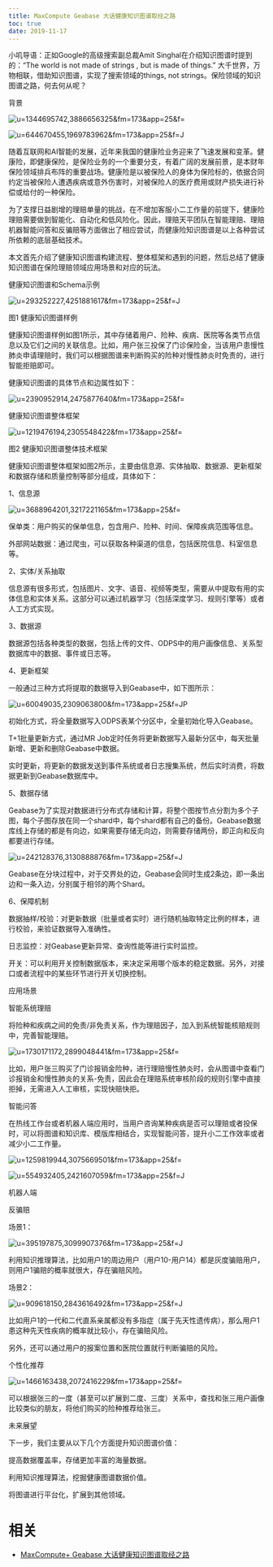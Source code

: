 ```yaml
---
title: MaxCompute Geabase 大话健康知识图谱取经之路
toc: true
date: 2019-11-17
---
```

小叽导语：正如Google的高级搜索副总裁Amit Singhal在介绍知识图谱时提到的：“The world is not made of strings , but is made of things.” 大千世界，万物相联，借助知识图谱，实现了搜索领域的things, not strings。保险领域的知识图谱之路，何去何从呢？

背景

![u=1344695742,3886656325&fm=173&app=25&f=](https://ss0.baidu.com/6ONWsjip0QIZ8tyhnq/it/u=1344695742,3886656325&fm=173&app=25&f=JPEG?w=251&h=181&s=8913CD1065824AEA085D38670300E070)

![u=644670455,1969783962&fm=173&app=25&f=J](https://ss2.baidu.com/6ONYsjip0QIZ8tyhnq/it/u=644670455,1969783962&fm=173&app=25&f=JPEG?w=269&h=183&s=11986033C8F77998B2F8F8C3030070B1)

随着互联网和AI智能的发展，近年来我国的健康险业务迎来了飞速发展和变革。健康险，即健康保险，是保险业务的一个重要分支，有着广阔的发展前景，是本财年保险领域排兵布阵的重要战场。健康险是以被保险人的身体为保险标的，依据合同约定当被保险人遭遇疾病或意外伤害时，对被保险人的医疗费用或财产损失进行补偿或给付的一种保险。

为了支撑日益剧增的理赔单量的挑战，在不增加客服小二工作量的前提下，健康险理赔需要做到智能化、自动化和低风险化。因此，理赔天平团队在智能理赔、理赔机器智能问答和反骗赔等方面做出了相应尝试，而健康险知识图谱是以上各种尝试所依赖的底层基础技术。

本文首先介绍了健康知识图谱构建流程、整体框架和遇到的问题，然后总结了健康知识图谱在保险理赔领域应用场景和对应的玩法。

健康知识图谱和Schema示例

![u=293252227,4251881617&fm=173&app=25&f=J](https://ss1.baidu.com/6ONXsjip0QIZ8tyhnq/it/u=293252227,4251881617&fm=173&app=25&f=JPEG?w=410&h=277&s=F0D66D3237027EE41048DADE030050A5)

图1 健康知识图谱样例

健康知识图谱样例如图1所示，其中存储着用户、险种、疾病、医院等各类节点信息以及它们之间的关联信息。比如，用户张三投保了门诊保险金，当该用户患慢性肺炎申请理赔时，我们可以根据图谱来判断购买的险种对慢性肺炎时免责的，进行智能拒赔即可。

健康知识图谱的具体节点和边属性如下：

![u=2390952914,2475877640&fm=173&app=25&f=](https://ss2.baidu.com/6ONYsjip0QIZ8tyhnq/it/u=2390952914,2475877640&fm=173&app=25&f=JPEG?w=408&h=450&s=7EA83063198F514B0855F1CA0000C0B1)

健康知识图谱整体框架

![u=1219476194,2305548422&fm=173&app=25&f=](https://ss2.baidu.com/6ONYsjip0QIZ8tyhnq/it/u=1219476194,2305548422&fm=173&app=25&f=JPEG?w=553&h=225&s=1EAA70238BA8400B5AF505D30000C0B1)

图2 健康知识图谱整体技术框架

健康知识图谱整体框架如图2所示，主要由信息源、实体抽取、数据源、更新框架和数据存储和质量控制等部分组成，具体如下：

1、信息源

![u=3688964201,3217221165&fm=173&app=25&f=](https://ss2.baidu.com/6ONYsjip0QIZ8tyhnq/it/u=3688964201,3217221165&fm=173&app=25&f=JPEG?w=640&h=648&s=14D0E93743DF41CAC0E1B8480300E071)

保单类：用户购买的保单信息，包含用户、险种、时间、保障疾病范围等信息。

外部网站数据：通过爬虫，可以获取各种渠道的信息，包括医院信息、科室信息等。

2、实体/关系抽取

信息源有很多形式，包括图片、文字、语音、视频等类型，需要从中提取有用的实体信息和实体关系。这部分可以通过机器学习（包括深度学习、规则引擎等）或者人工方式实现。

3、数据源

数据源包括各种类型的数据，包括上传的文件、ODPS中的用户画像信息、关系型数据库中的数据、事件或日志等。

4、更新框架

一般通过三种方式将提取的数据导入到Geabase中，如下图所示：

![u=60049035,2309063800&fm=173&app=25&f=JP](https://ss0.baidu.com/6ONWsjip0QIZ8tyhnq/it/u=60049035,2309063800&fm=173&app=25&f=JPEG?w=450&h=149&s=58A83472857A6C20485D90CB0000E0B1)

初始化方式，将全量数据写入ODPS表某个分区中，全量初始化导入Geabase。

T+1批量更新方式，通过MR Job定时任务将更新数据写入最新分区中，每天批量新增、更新和删除Geabase中数据。

实时更新，将更新的数据发送到事件系统或者日志搜集系统，然后实时消费，将数据更新到Geabase数据库中。

5、数据存储

Geabase为了实现对数据进行分布式存储和计算，将整个图按节点分割为多个子图，每个子图存放在同一个shard中，每个shard都有自己的备份。Geabase数据库线上存储的都是有向边，如果需要存储无向边，则需要存储两份，即正向和反向都要进行存储。

![u=242128376,3130888876&fm=173&app=25&f=J](https://ss2.baidu.com/6ONYsjip0QIZ8tyhnq/it/u=242128376,3130888876&fm=173&app=25&f=JPEG?w=401&h=240&s=E1019918C4E059B95CD875DA030090B2)

Geabase在分块过程中，对于交界处的边，Geabase会同时生成2条边，即一条出边和一条入边，分别属于相邻的两个Shard。

6、保障机制

数据抽样/校验：对更新数据（批量或者实时）进行随机抽取特定比例的样本，进行校验，来验证数据导入准确性。

日志监控：对Geabase更新异常、查询性能等进行实时监控。

开关：可以利用开关控制数据版本，来决定采用哪个版本的稳定数据。另外，对接口或者流程中的某些环节进行开关切换控制。

应用场景

智能系统理赔

将险种和疾病之间的免责/非免责关系，作为理赔因子，加入到系统智能核赔规则中，完善智能理赔。

![u=1730171172,2899048441&fm=173&app=25&f=](https://ss0.baidu.com/6ONWsjip0QIZ8tyhnq/it/u=1730171172,2899048441&fm=173&app=25&f=JPEG?w=175&h=299&s=B0E77D324B306E841251D9DA030070B1)

比如，用户张三购买了门诊报销金险种，进行理赔慢性肺炎时，会从图谱中查看门诊报销金和慢性肺炎的关系-免责，因此会在理赔系统审核阶段的规则引擎中直接拒掉，无需进入人工审核，实现快赔快拒。

智能问答

在热线工作台或者机器人端应用时，当用户咨询某种疾病是否可以理赔或者投保时，可以将图谱和知识库、模版库相结合，实现智能问答，提升小二工作效率或者减少小二工作量。

![u=1259819944,3075669501&fm=173&app=25&f=](https://ss1.baidu.com/6ONXsjip0QIZ8tyhnq/it/u=1259819944,3075669501&fm=173&app=25&f=JPEG?w=493&h=279&s=58A43C728BC24C4B0C55B8CE000070B2)

![u=554932405,2421607059&fm=173&app=25&f=J](https://ss1.baidu.com/6ONXsjip0QIZ8tyhnq/it/u=554932405,2421607059&fm=173&app=25&f=JPEG?w=231&h=318&s=C01FCC32137E558814D8E5C8030060BB)

机器人端

反骗赔

场景1：

![u=395197875,3099907376&fm=173&app=25&f=J](https://ss0.baidu.com/6ONWsjip0QIZ8tyhnq/it/u=395197875,3099907376&fm=173&app=25&f=JPEG?w=369&h=287&s=FFA83863511A7DCC5CFD31CA0000C0B1)

利用知识推理算法，比如用户1的周边用户（用户10-用户14）都是灰度骗赔用户，则用户1骗赔的概率就很大，存在骗赔风险。

场景2：

![u=909618150,2843616492&fm=173&app=25&f=J](https://ss0.baidu.com/6ONWsjip0QIZ8tyhnq/it/u=909618150,2843616492&fm=173&app=25&f=JPEG?w=396&h=370&s=18A07C334BFBC4CE145510CA0000E0B1)

比如用户1的一代和二代直系亲属都没有多指症（属于先天性遗传病），那么用户1患这种先天性疾病的概率就比较小，存在骗赔风险。

另外，还可以通过用户的报案位置和医院位置就行判断骗赔的风险。

个性化推荐

![u=1466163438,2072416229&fm=173&app=25&f=](https://ss0.baidu.com/6ONWsjip0QIZ8tyhnq/it/u=1466163438,2072416229&fm=173&app=25&f=JPEG?w=360&h=291&s=F1D06D32770A46E04859EACE020030A4)

可以根据张三的一度（甚至可以扩展到二度、三度）关系中，查找和张三用户画像比较类似的朋友，将他们购买的险种推荐给张三。

未来展望

下一步，我们主要从以下几个方面提升知识图谱价值：

提高数据覆盖率，存储更加丰富的海量数据。

利用知识推理算法，挖掘健康图谱数据价值。

将图谱进行平台化，扩展到其他领域。



# 相关

- [MaxCompute+ Geabase 大话健康知识图谱取经之路](https://yq.aliyun.com/articles/628991/)
